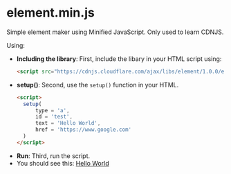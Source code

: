 # element.min.js
Simple element maker using Minified JavaScript.
Only used to learn CDNJS.

Using:
- **Including the library**:
  First, include the libary in your HTML script using:
  ```html
  <script src="https://cdnjs.cloudflare.com/ajax/libs/element/1.0.0/element.min.js">
- **setup()**:
  Second, use the ``setup()`` function in your HTML.
  ```html
  <script>
    setup(
        type = 'a',
        id = 'test',
        text = 'Hello World',
        href = 'https://www.google.com'
    )
  </script>
- **Run**:
  Third, run the script.
- You should see this:
  <a href="https://www.google.com" id="test">Hello World</a>
